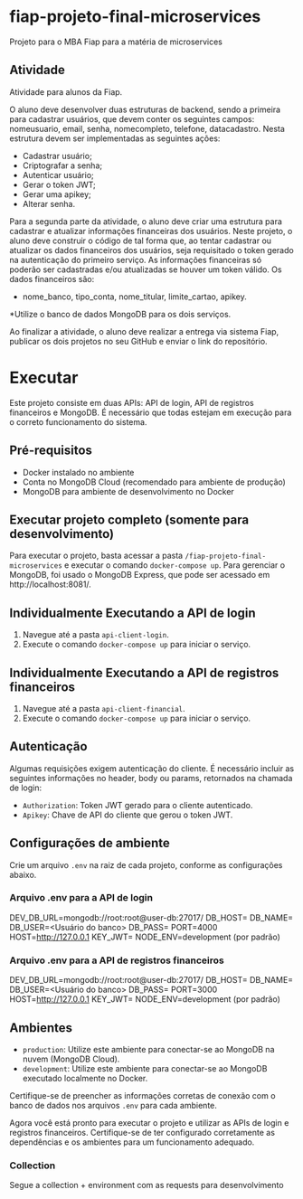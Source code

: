 # fiap-projeto-final-microservices

Projeto para o MBA Fiap para a matéria de microservices

## Atividade

Atividade para alunos da Fiap.

O aluno deve desenvolver duas estruturas de backend, sendo a primeira para cadastrar usuários, que devem conter os seguintes campos: nomeusuario, email, senha, nomecompleto, telefone, datacadastro. Nesta estrutura devem ser implementadas as seguintes ações:

- Cadastrar usuário;
- Criptografar a senha;
- Autenticar usuário;
- Gerar o token JWT;
- Gerar uma apikey;
- Alterar senha.

Para a segunda parte da atividade, o aluno deve criar uma estrutura para cadastrar e atualizar informações financeiras dos usuários. Neste projeto, o aluno deve construir o código de tal forma que, ao tentar cadastrar ou atualizar os dados financeiros dos usuários, seja requisitado o token gerado na autenticação do primeiro serviço. As informações financeiras só poderão ser cadastradas e/ou atualizadas se houver um token válido. Os dados financeiros são:

- nome_banco, tipo_conta, nome_titular, limite_cartao, apikey.

*Utilize o banco de dados MongoDB para os dois serviços.

Ao finalizar a atividade, o aluno deve realizar a entrega via sistema Fiap, publicar os dois projetos no seu GitHub e enviar o link do repositório.

# Executar

Este projeto consiste em duas APIs: API de login, API de registros financeiros e MongoDB. É necessário que todas estejam em execução para o correto funcionamento do sistema.

## Pré-requisitos

- Docker instalado no ambiente
- Conta no MongoDB Cloud (recomendado para ambiente de produção)
- MongoDB para ambiente de desenvolvimento no Docker

## Executar projeto completo (somente para desenvolvimento)

Para executar o projeto, basta acessar a pasta `/fiap-projeto-final-microservices` e executar o comando `docker-compose up`. Para gerenciar o MongoDB, foi usado o MongoDB Express, que pode ser acessado em http://localhost:8081/.

## Individualmente Executando a API de login

1. Navegue até a pasta `api-client-login`.
2. Execute o comando `docker-compose up` para iniciar o serviço.

## Individualmente Executando a API de registros financeiros

1. Navegue até a pasta `api-client-financial`.
2. Execute o comando `docker-compose up` para iniciar o serviço.

## Autenticação

Algumas requisições exigem autenticação do cliente. É necessário incluir as seguintes informações no header, body ou params, retornados na chamada de login:

- `Authorization`: Token JWT gerado para o cliente autenticado.
- `Apikey`: Chave de API do cliente que gerou o token JWT.

## Configurações de ambiente

Crie um arquivo `.env` na raiz de cada projeto, conforme as configurações abaixo.

### Arquivo .env para a API de login

DEV_DB_URL=mongodb://root:root@user-db:27017/
DB_HOST=<host do banco>
DB_NAME=<Nome do banco>
DB_USER=<Usuário do banco>
DB_PASS=<Senha do banco>
PORT=4000
HOST=http://127.0.0.1
KEY_JWT=<chave-jsonwebtoken>
NODE_ENV=development (por padrão)

### Arquivo .env para a API de registros financeiros

DEV_DB_URL=mongodb://root:root@user-db:27017/
DB_HOST=<host do banco>
DB_NAME=<Nome do banco>
DB_USER=<Usuário do banco>
DB_PASS=<Senha do banco>
PORT=3000
HOST=http://127.0.0.1
KEY_JWT=<chave-jsonwebtoken>
NODE_ENV=development (por padrão)


## Ambientes

- `production`: Utilize este ambiente para conectar-se ao MongoDB na nuvem (MongoDB Cloud).
- `development`: Utilize este ambiente para conectar-se ao MongoDB executado localmente no Docker.

Certifique-se de preencher as informações corretas de conexão com o banco de dados nos arquivos `.env` para cada ambiente.

Agora você está pronto para executar o projeto e utilizar as APIs de login e registros financeiros. Certifique-se de ter configurado corretamente as dependências e os ambientes para um funcionamento adequado.

### Collection 

Segue a collection + environment com as requests para desenvolvimento